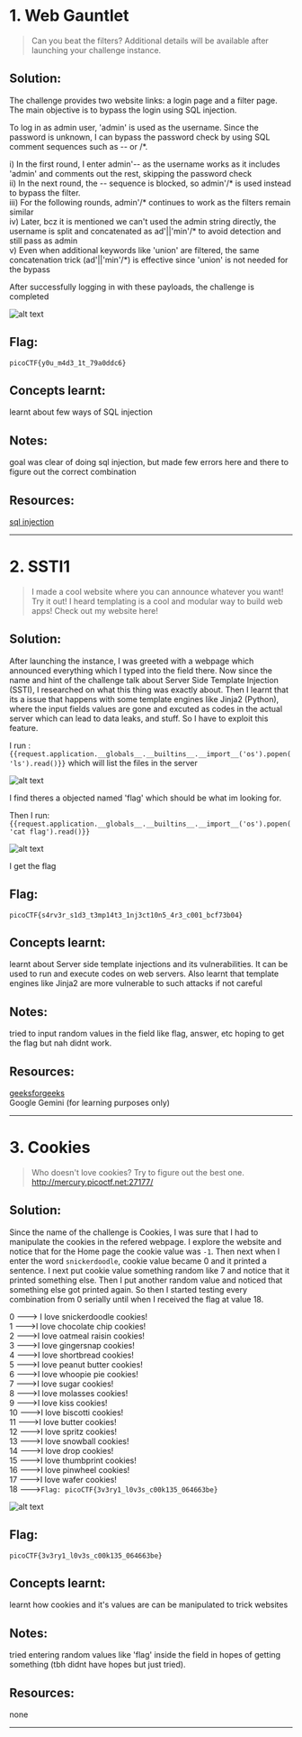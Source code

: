 # 1. Web Gauntlet

> Can you beat the filters?
Additional details will be available after launching your challenge instance.


## Solution:

The challenge provides two website links: a login page and a filter page. The main objective is to bypass the login using SQL injection.

To log in as admin user, 'admin' is used as the username. Since the password is unknown, I can bypass the password check by using SQL comment sequences such as -- or /*.

i) In the first round, I enter admin'-- as the username works as it includes 'admin' and comments out the rest, skipping the password check  
ii) In the next round, the -- sequence is blocked, so admin'/* is used instead to bypass the filter.  
iii) For the following rounds, admin'/* continues to work as the filters remain similar  
iv) Later, bcz it is mentioned we can't used the admin string directly, the username is split and concatenated as ad'||'min'/* to avoid detection and still pass as admin  
v) Even when additional keywords like 'union' are filtered, the same concatenation trick (ad'||'min'/*) is effective since 'union' is not needed for the bypass  

After successfully logging in with these payloads, the challenge is completed  

![alt text](<images/Screenshot 2025-10-25 234541.png>)

## Flag:

```
picoCTF{y0u_m4d3_1t_79a0ddc6}
```

## Concepts learnt:

learnt about few ways of SQL injection

## Notes:

goal was clear of doing sql injection, but made few errors here and there to figure out the correct combination

## Resources:

[sql injection](https://www.w3schools.com/sql/sql_injection.asp)


***

# 2. SSTI1

> I made a cool website where you can announce whatever you want! Try it out!
I heard templating is a cool and modular way to build web apps! Check out my website here!


## Solution:

After launching the instance, I was greeted with a webpage which announced everything which I typed into the field there. Now since the name and hint of the challenge talk about Server Side Template Injection (SSTI), I researched on what this thing was exactly about. Then I learnt that its a issue that happens with some template engines like Jinja2 (Python), where the input fields values are gone and excuted as codes in the actual server which can lead to data leaks, and stuff. So I have to exploit this feature. 

I run : `{{request.application.__globals__.__builtins__.__import__('os').popen('ls').read()}}`
which will list the files in the server

![alt text](image.png)  

I find theres a objected named 'flag' which should be what im looking for.

Then I run: `{{request.application.__globals__.__builtins__.__import__('os').popen('cat flag').read()}}`

![alt text](image-1.png)

I get the flag


## Flag:

```
picoCTF{s4rv3r_s1d3_t3mp14t3_1nj3ct10n5_4r3_c001_bcf73b04}
```

## Concepts learnt:

learnt about Server side template injections and its vulnerabilities. It can be used to run and execute codes on web servers. Also learnt that template engines like Jinja2 are more vulnerable to such attacks if not careful

## Notes:

tried to input random values in the field like flag, answer, etc hoping to get the flag but nah didnt work.

## Resources:

[geeksforgeeks](https://www.geeksforgeeks.org/computer-networks/what-is-server-side-template-injection/)  
Google Gemini (for learning purposes only)


***

# 3. Cookies

> Who doesn't love cookies? Try to figure out the best one. http://mercury.picoctf.net:27177/


## Solution:

Since the name of the challenge is Cookies, I was sure that I had to manipulate the cookies in the refered webpage. I explore the website and notice that for the Home page the cookie value was `-1`. 
Then next when I enter the word `snickerdoodle`, cookie value became 0 and it printed a sentence. I next put cookie value something random like 7 and notice that it printed something else. Then I put another random value and noticed that something else got printed again. So then I started testing every combination from 0 serially until when I received the flag at value 18.

0 ---> I love snickerdoodle cookies!  
1 --->I love chocolate chip cookies!  
2 --->I love oatmeal raisin cookies!  
3 --->I love gingersnap cookies!  
4 --->I love shortbread cookies!  
5 --->I love peanut butter cookies!  
6 --->I love whoopie pie cookies!  
7 --->I love sugar cookies!  
8 --->I love molasses cookies!  
9 --->I love kiss cookies!  
10 --->I love biscotti cookies!  
11 --->I love butter cookies!  
12 --->I love spritz cookies!  
13 --->I love snowball cookies!  
14 --->I love drop cookies!  
15 --->I love thumbprint cookies!  
16 --->I love pinwheel cookies!  
17 --->I love wafer cookies!  
18 --->`Flag: picoCTF{3v3ry1_l0v3s_c00k135_064663be}`  

![alt text](image-2.png)


## Flag:

```
picoCTF{3v3ry1_l0v3s_c00k135_064663be}
```

## Concepts learnt:

learnt how cookies and it's values are can be manipulated to trick websites

## Notes:

tried entering random values like 'flag' inside the field in hopes of getting something (tbh didnt have hopes but just tried). 

## Resources:

none

***
